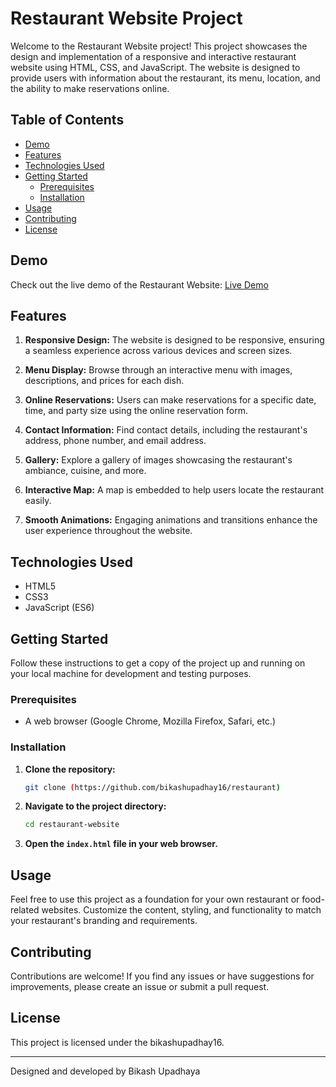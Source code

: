 # Restaurant Website Project


Welcome to the Restaurant Website project! This project showcases the design and implementation of a responsive and interactive restaurant website using HTML, CSS, and JavaScript. The website is designed to provide users with information about the restaurant, its menu, location, and the ability to make reservations online.

## Table of Contents

- [Demo](#demo)
- [Features](#features)
- [Technologies Used](#technologies-used)
- [Getting Started](#getting-started)
  - [Prerequisites](#prerequisites)
  - [Installation](#installation)
- [Usage](#usage)
- [Contributing](#contributing)
- [License](#license)

## Demo

Check out the live demo of the Restaurant Website: [Live Demo](https://your-restaurant-demo.com)

## Features

1. **Responsive Design:** The website is designed to be responsive, ensuring a seamless experience across various devices and screen sizes.

2. **Menu Display:** Browse through an interactive menu with images, descriptions, and prices for each dish.

3. **Online Reservations:** Users can make reservations for a specific date, time, and party size using the online reservation form.

4. **Contact Information:** Find contact details, including the restaurant's address, phone number, and email address.

5. **Gallery:** Explore a gallery of images showcasing the restaurant's ambiance, cuisine, and more.

6. **Interactive Map:** A map is embedded to help users locate the restaurant easily.

7. **Smooth Animations:** Engaging animations and transitions enhance the user experience throughout the website.

## Technologies Used

- HTML5
- CSS3
- JavaScript (ES6)

## Getting Started

Follow these instructions to get a copy of the project up and running on your local machine for development and testing purposes.

### Prerequisites

- A web browser (Google Chrome, Mozilla Firefox, Safari, etc.)

### Installation

1. **Clone the repository:**

   ```bash
   git clone (https://github.com/bikashupadhay16/restaurant)
   ```

2. **Navigate to the project directory:**

   ```bash
   cd restaurant-website
   ```

3. **Open the `index.html` file in your web browser.**

## Usage

Feel free to use this project as a foundation for your own restaurant or food-related websites. Customize the content, styling, and functionality to match your restaurant's branding and requirements.

## Contributing

Contributions are welcome! If you find any issues or have suggestions for improvements, please create an issue or submit a pull request.

## License

This project is licensed under the bikashupadhay16.

---

Designed and developed by Bikash Upadhaya
